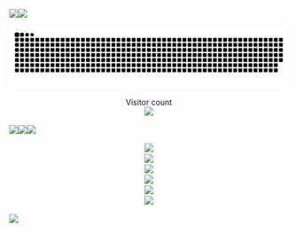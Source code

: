 ![](https://p5.ssl.qhimgs1.com/sdr/400__/t01f8539536b1fb2495.gif)![](http://5b0988e595225.cdn.sohucs.com/images/20190706/b63522be9e1348a78dddded1b9a39734.gif)



![](https://raw.githubusercontent.com/PECompact/PECompact/main/assets/github-contribution-grid-snake.svg)



<p align="center"> 
  Visitor count<br>
  <img src="https://profile-counter.glitch.me/PECompact/count.svg" />
</p>


![](https://p2.ssl.qhimgs1.com/sdr/400__/t01be86d63a47563cbc.jpg)![](https://p2.ssl.qhimgs1.com/sdr/400__/t01be86d63a47563cbc.jpg)![](https://p0.ssl.qhimgs1.com/sdr/400__/t01be3d6aa3dadcb3ea.gif)



<div align="center"> <img height="137px" src="https://github-readme-stats.vercel.app/api?username=PECompact&hide_title=true&hide_border=true&show_icons=trueline_height=21&text_color=000&icon_color=125&bg_color=9,ea6161,ffc64d,fffc4d,52fa5a&theme=radical" /> </div>


<div align="center"> <img src="https://github-readme-stats.vercel.app/api/top-langs/?username=PECompact&hide_title=true&hide_border=true&layout=compact&langs_count=6&text_color=000&icon_color=fff&bg_color=0,52fa5a,4dfcff,c64dff&theme=radical" /> </div>
<div align="center"> <img src="https://github-profile-trophy.vercel.app/?username=PECompact" /> </div>
<div align="center"> <img src="https://visitor-badge.glitch.me/badge?page_id=PECompact" /> </div>
<div align="center"> <img src="https://activity-graph.herokuapp.com/graph?username=PECompact&theme=xcode" /> </div>
<div align="center"> <img src="https://github-readme-streak-stats.herokuapp.com/?user=PECompact" /> </div>

![](https://c-ssl.dtstatic.com/uploads/item/201903/21/20190321061340_vvlab.thumb.1000_0.jpeg)
